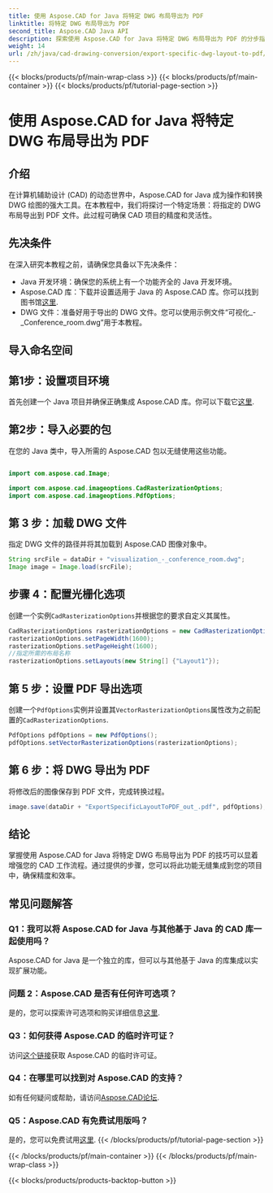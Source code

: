 ```yaml
---
title: 使用 Aspose.CAD for Java 将特定 DWG 布局导出为 PDF
linktitle: 将特定 DWG 布局导出为 PDF
second_title: Aspose.CAD Java API
description: 探索使用 Aspose.CAD for Java 将特定 DWG 布局导出为 PDF 的分步指南。轻松优化您的 CAD 工作流程。
weight: 14
url: /zh/java/cad-drawing-conversion/export-specific-dwg-layout-to-pdf/
---
```


{{< blocks/products/pf/main-wrap-class >}}
{{< blocks/products/pf/main-container >}}
{{< blocks/products/pf/tutorial-page-section >}}

# 使用 Aspose.CAD for Java 将特定 DWG 布局导出为 PDF

## 介绍

在计算机辅助设计 (CAD) 的动态世界中，Aspose.CAD for Java 成为操作和转换 DWG 绘图的强大工具。在本教程中，我们将探讨一个特定场景：将指定的 DWG 布局导出到 PDF 文件。此过程可确保 CAD 项目的精度和灵活性。

## 先决条件

在深入研究本教程之前，请确保您具备以下先决条件：

- Java 开发环境：确保您的系统上有一个功能齐全的 Java 开发环境。
-  Aspose.CAD 库：下载并设置适用于 Java 的 Aspose.CAD 库。你可以找到图书馆[这里](https://releases.aspose.com/cad/java/).
- DWG 文件：准备好用于导出的 DWG 文件。您可以使用示例文件“可视化_-_Conference_room.dwg”用于本教程。

## 导入命名空间

## 第1步：设置项目环境

首先创建一个 Java 项目并确保正确集成 Aspose.CAD 库。你可以下载它[这里](https://releases.aspose.com/cad/java/).

## 第2步：导入必要的包

在您的 Java 类中，导入所需的 Aspose.CAD 包以无缝使用这些功能。

```java

import com.aspose.cad.Image;

import com.aspose.cad.imageoptions.CadRasterizationOptions;
import com.aspose.cad.imageoptions.PdfOptions;
```

## 第 3 步：加载 DWG 文件

指定 DWG 文件的路径并将其加载到 Aspose.CAD 图像对象中。

```java
String srcFile = dataDir + "visualization_-_conference_room.dwg";
Image image = Image.load(srcFile);
```

## 步骤 4：配置光栅化选项

创建一个实例`CadRasterizationOptions`并根据您的要求自定义其属性。

```java
CadRasterizationOptions rasterizationOptions = new CadRasterizationOptions();
rasterizationOptions.setPageWidth(1600);
rasterizationOptions.setPageHeight(1600);
//指定所需的布局名称
rasterizationOptions.setLayouts(new String[] {"Layout1"});
```

## 第 5 步：设置 PDF 导出选项

创建一个`PdfOptions`实例并设置其`VectorRasterizationOptions`属性改为之前配置的`CadRasterizationOptions`.

```java
PdfOptions pdfOptions = new PdfOptions();
pdfOptions.setVectorRasterizationOptions(rasterizationOptions);
```

## 第 6 步：将 DWG 导出为 PDF

将修改后的图像保存到 PDF 文件，完成转换过程。

```java
image.save(dataDir + "ExportSpecificLayoutToPDF_out_.pdf", pdfOptions);
```

## 结论

掌握使用 Aspose.CAD for Java 将特定 DWG 布局导出为 PDF 的技巧可以显着增强您的 CAD 工作流程。通过提供的步骤，您可以将此功能无缝集成到您的项目中，确保精度和效率。

## 常见问题解答

### Q1：我可以将 Aspose.CAD for Java 与其他基于 Java 的 CAD 库一起使用吗？

Aspose.CAD for Java 是一个独立的库，但可以与其他基于 Java 的库集成以实现扩展功能。

### 问题 2：Aspose.CAD 是否有任何许可选项？

是的，您可以探索许可选项和购买详细信息[这里](https://purchase.aspose.com/buy).

### Q3：如何获得 Aspose.CAD 的临时许可证？

访问[这个链接](https://purchase.aspose.com/temporary-license/)获取 Aspose.CAD 的临时许可证。

### Q4：在哪里可以找到对 Aspose.CAD 的支持？

如有任何疑问或帮助，请访问[Aspose.CAD论坛](https://forum.aspose.com/c/cad/19).

### Q5：Aspose.CAD 有免费试用版吗？

是的，您可以免费试用[这里](https://releases.aspose.com/).
{{< /blocks/products/pf/tutorial-page-section >}}

{{< /blocks/products/pf/main-container >}}
{{< /blocks/products/pf/main-wrap-class >}}

{{< blocks/products/products-backtop-button >}}

